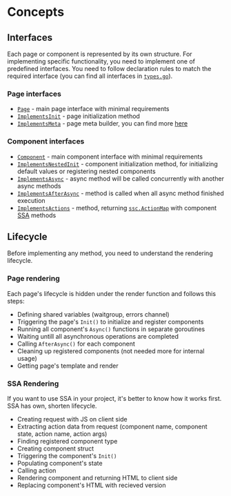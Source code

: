 # Concepts

## Interfaces

Each page or component is represented by its own structure.
For implementing specific functionality, you need to implement one of predefined interfaces. You need to follow declaration rules to match the required interface (you can find all interfaces in [`types.go`](https://github.com/yuriizinets/ssceng/blob/master/types.go#L59)).  

### Page interfaces

- [`Page`](https://github.com/yuriizinets/ssceng/blob/master/types.go#L51) - main page interface with minimal requirements
- [`ImplementsInit`](https://github.com/yuriizinets/ssceng/blob/master/types.go#L61) - page initialization method
- [`ImplementsMeta`](https://github.com/yuriizinets/ssceng/blob/master/types.go#L61) - page meta builder, you can find more [here](http://localhost:8080/docs/extended.html#meta-builder)

### Component interfaces

- [`Component`](https://github.com/yuriizinets/ssceng/blob/master/types.go#L57) - main component interface with minimal requirements
- [`ImplementsNestedInit`](https://github.com/yuriizinets/ssceng/blob/master/types.go#L65) - component initialization method, for initializing default values or registering nested components
- [`ImplementsAsync`](https://github.com/yuriizinets/ssceng/blob/master/types.go#L69) - async method will be called concurrently with another async methods
- [`ImplementsAfterAsync`](https://github.com/yuriizinets/ssceng/blob/master/types.go#L73) - method is called when all async method finished execution
- [`ImplementsActions`](https://github.com/yuriizinets/ssceng/blob/master/types.go#L77) - method, returning [`ssc.ActionMap`](https://github.com/yuriizinets/ssceng/blob/master/types.go#L11) with component [SSA](http://localhost:8080/docs/extended.html#server-side-actions-ssa) methods

## Lifecycle

Before implementing any method, you need to understand the rendering lifecycle.  

### Page rendering

Each page's lifecycle is hidden under the render function and follows this steps:

- Defining shared variables (waitgroup, errors channel)
- Triggering the page's `Init()` to initialize and register components
- Running all component's `Async()` functions in separate goroutines
- Waiting untill all asynchronous operations are completed
- Calling `AfterAsync()` for each component
- Cleaning up registered components (not needed more for internal usage)
- Getting page's template and render

### SSA Rendering

If you want to use SSA in your project, it's better to know how it works first. SSA has own, shorten lifecycle.  

- Creating request with JS on client side
- Extracting action data from request (component name, component state, action name, action args)
- Finding registered component type
- Creating component struct
- Triggering the component's `Init()`
- Populating component's state
- Calling action
- Rendering component and returning HTML to client side
- Replacing component's HTML with recieved version

